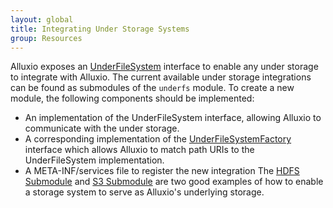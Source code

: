 ```yaml
---
layout: global
title: Integrating Under Storage Systems
group: Resources
---
```


Alluxio exposes an [UnderFileSystem](https://github.com/alluxio/alluxio/blob/master/common/src/main/java/alluxio/underfs/UnderFileSystem.java) interface to enable any under storage to integrate with Alluxio. The current available under storage integrations can be found as submodules of the `underfs` module. To create a new module, the following components should be implemented:

* An implementation of the UnderFileSystem interface, allowing Alluxio to communicate with the under storage.
* A corresponding implementation of the [UnderFileSystemFactory](https://github.com/alluxio/alluxio/blob/master/common/src/main/java/alluxio/underfs/UnderFileSystemFactory.java) interface which allows Alluxio to match path URIs to the UnderFileSystem implementation.
* A META-INF/services file to register the new integration
The [HDFS Submodule](https://github.com/alluxio/alluxio/tree/master/underfs/hdfs) and [S3 Submodule](https://github.com/alluxio/alluxio/tree/master/underfs/s3) are two good examples of how to enable a storage system to serve as Alluxio's underlying storage.
